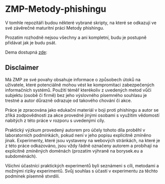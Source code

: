 ﻿# ZMP-Metody-phishingu
V tomhle repozitáři budou některé vybrané skripty, na které se odkazuji ve své závěrečné maturitní práci Metody phishingu.

Prozatím rozhodně nejsou všechny a ani kompletní, budu je postupně přidávat jak je budu psát.

Dema dostupná [zde](https://zmp.borysek.eu):

## Disclaimer
Má ZMP ze své povahy obsahuje informace o způsobech útoků na uživatele, které potenciálně mohou vést ke kompromitaci zabezpečených informačních systémů. Použití téměř kterékoliv z uvedených metod vůči subjektu (osobě či firmě) bez jeho výslovného písemného souhlasu je trestné a autor důrazně odrazuje od takového chování či akce.

Práce je zpracována jako edukační materiál v boji proti phishingu a autor se zříká zodpovědnosti za akce provedné jinými osobami s využitím vědomostí nabitých z této práce v rozporu s uvedenými cíly.

Praktický výzkum provedený autorem pro účely tohoto díla proběhl v laboratorních podmínkách, pokud není v jeho popisu explicitně zmíněno jinak. Experimenty, které jsou vystaveny na webových stránkách, na které je z této práce odkazováno, jsou vždy řádně označeny autorem a probíhají na explicitně zmíněných doménách (prozatím výhraně na borysek.eu a subdoménách).

Všichni účastníci praktických experimentů byli seznámeni s cíli, metodami a možnými riziky experimentů. Svůj souhlas s účastí v experimentu za těchto podmínek písemně stvrdili.

